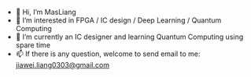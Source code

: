 - 👋 Hi, I’m MasLiang
- 👀 I’m interested in FPGA / IC design / Deep Learning / Quantum Computing
- 🌱 I’m currently an IC designer and learning Quantum Computing using spare time
- 📫 If there is any question, welcome to send email to me: jiawei.liang0303@gmail.com 
